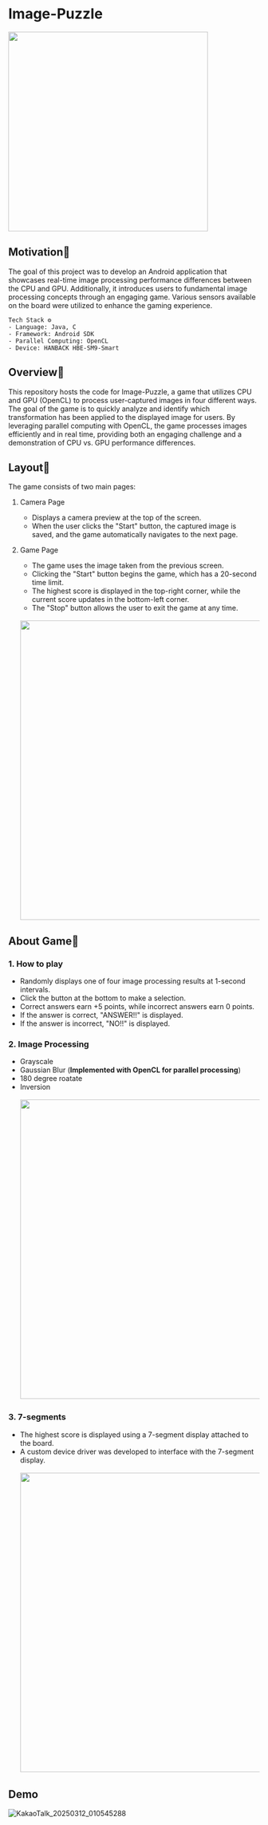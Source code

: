 # Image-Puzzle
<img src="https://github.com/user-attachments/assets/aff6d5c5-42be-4b5f-9855-cad4d7ead38b" width="400">

## Motivation🚀
The goal of this project was to develop an Android application that showcases real-time image processing performance differences between the CPU and GPU. Additionally, it introduces users to fundamental image processing concepts through an engaging game. Various sensors available on the board were utilized to enhance the gaming experience.
```
Tech Stack ⚙️
- Language: Java, C
- Framework: Android SDK
- Parallel Computing: OpenCL
- Device: HANBACK HBE-SM9-Smart 
```

## Overview🔬
This repository hosts the code for Image-Puzzle, a game that utilizes CPU and GPU (OpenCL) to process user-captured images in four different ways. The goal of the game is to quickly analyze and identify which transformation has been applied to the displayed image for users. By leveraging parallel computing with OpenCL, the game processes images efficiently and in real time, providing both an engaging challenge and a demonstration of CPU vs. GPU performance differences.

## Layout📖
The game consists of two main pages:

1. Camera Page
   - Displays a camera preview at the top of the screen.
   - When the user clicks the "Start" button, the captured image is saved, and the game automatically navigates to the next page.  

2. Game Page
   - The game uses the image taken from the previous screen.
   - Clicking the "Start" button begins the game, which has a 20-second time limit.
   - The highest score is displayed in the top-right corner, while the current score updates in the bottom-left corner.
   - The "Stop" button allows the user to exit the game at any time.
   <br>   
   <img src="https://github.com/user-attachments/assets/1ccbe7a7-8a0e-4fd7-8d36-a7f70670c3a5" width="600">

## About Game🎰
### 1. How to play
   - Randomly displays one of four image processing results at 1-second intervals.
   - Click the button at the bottom to make a selection.
   - Correct answers earn +5 points, while incorrect answers earn 0 points.
   - If the answer is correct, "ANSWER!!" is displayed.
   - If the answer is incorrect, "NO!!" is displayed.
   
### 2. Image Processing
   - Grayscale
   - Gaussian Blur (**Implemented with OpenCL for parallel processing**) 
   - 180 degree roatate
   - Inversion
     <br>
     <br>
      <img src="https://github.com/user-attachments/assets/a2a81dde-4fe0-43fe-865c-3cd0765bfe27" width="600">

### 3. 7-segments
   - The highest score is displayed using a 7-segment display attached to the board.
   - A custom device driver was developed to interface with the 7-segment display.
     <br><br>
      <img src="https://github.com/user-attachments/assets/075877b3-f40d-4286-8e59-b7e10a6e2881" width="600">

## Demo 
![KakaoTalk_20250312_010545288](https://github.com/user-attachments/assets/32eba419-4201-487d-80bd-9404560333cd)


